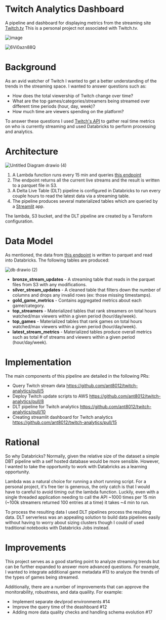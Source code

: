 # Twitch Analytics Dashboard
A pipeline and dashboard for displaying metrics from the streaming site [Twitch.tv](https://www.twitch.tv/) This is a personal project not associated with Twitch.tv. 

![image](https://github.com/user-attachments/assets/b56fb3f9-a826-4957-8140-15db2e6a8b57)

![6Vi0azn88Q](https://github.com/user-attachments/assets/7e305f7e-2646-4f7e-9fae-82c8a55a24fb)

# Background
As an avid watcher of Twitch I wanted to get a better understanding of the trends in the streaming space. I wanted to answer questions such as:
- How does the total viewership of Twitch change over time?
- What are the top games/categories/streamers being streamed over different time periods (hour, day, week)?
- How much time are viewers spending on the platform?

To answer these questions I used [Twitch's API](https://dev.twitch.tv/docs/api/) to gather real time metrics on who is currently streaming and used
Databricks to perform processing and analytics.

# Architecture
![Untitled Diagram drawio (4)](https://github.com/user-attachments/assets/b0ac0294-0b14-46d8-9e3c-974dfeb1290d)

1. A Lambda function runs every 15 min and queries [this endpoint](https://dev.twitch.tv/docs/api/reference/#get-streams)
2. The endpoint returns all the current live streams and the result is written to a parquet file in S3.
3. A Delta Live Table (DLT) pipeline is configured in Databricks to run every couple hours to read the latest data via a streaming table.
4. The pipeline produces several materialized tables which are queried by a [Streamlit](https://streamlit.io/) app.

The lambda, S3 bucket, and the DLT pipeline are created by a Terraform configuration.

# Data Model
As mentioned, the data from [this endpoint](https://dev.twitch.tv/docs/api/reference/#get-streams) is written to parquet and read into Databricks.
The following tables are produced:

![db drawio (2)](https://github.com/user-attachments/assets/377c5589-c6d2-4daf-b506-ac9af0f97979)

- **bronze_stream_updates** - A streaming table that reads in the parquet files from S3 with any modifications.
- **silver_stream_updates** - A cleaned table that filters down the number of columns and drops any invalid rows (ex: those missing timestamps).
- **gold_game_metrics** - Contains aggregated metrics about each game/category.
- **top_streamers** - Materialized tables that rank streamers on total hours watched/max viewers within a given period (hour/day/week).
- **top_games** - Materialized tables that rank games on total hours watched/max viewers within a given period (hour/day/week).
- **latest_stream_metrics** - Materialized tables produce overall metrics such as total # of streams and viewers within a given period (hour/day/week).

# Implementation
The main components of this pipeline are detailed in the following PRs:

- Query Twitch stream data https://github.com/ant8012/twitch-analytics/pull/5
- Deploy Twitch update scripts to AWS https://github.com/ant8012/twitch-analytics/pull/8
- DLT pipeline for Twitch analytics https://github.com/ant8012/twitch-analytics/pull/10
- Creating streamlit dashboard for Twitch analytics https://github.com/ant8012/twitch-analytics/pull/15

# Rational
So why Databricks? Normally, given the relative size of the dataset a simple DBT pipeline with a self hosted database would be more sensible.
However, I wanted to take the opportunity to work with Databricks as a learning opportunity.

Lambda was a natural choice for running a short running script. For a personal project, it's free tier is generous, the only catch is that I would have to careful 
to avoid timing out the lambda function. Luckily, even with a single threaded application needing to call the API ~1000 times per 15 min (~100k streamers returned 100 entries at a time)
it takes ~4 min to run.

To process the resulting data I used DLT pipelines process the resulting data. DLT serverless was an appealing solution to build data pipelines easily without having to worry about sizing clusters though I could of used traditional notebooks with Databricks Jobs instead.

# Improvements
This project serves as a good starting point to analyze streaming trends but can be further expanded to answer more advanced questions.
For example, I wanted to integrate additional game metadata #13 to analyze the trends of the types of games being streamed.

Additionally, there are a number of improvements that can approve the monitorability, robustness, and data quaility. For example:
- Implement separate dev/prod environments #14
- Improve the query time of the deashboard #12
- Adding more data quality checks and handling schema evolution #17
